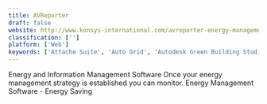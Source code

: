 ```yaml
---
title: AVReporter
draft: false 
website: http://www.konsys-international.com/avreporter-energy-management-software-editions-overview
classification: ['']
platform: ['Web']
keywords: ['Attache Suite', 'Auto Grid', 'Autodesk Green Building Studio', 'Budderfly Energy Management System', 'Carbon Real-Time', 'Echo Energy Manager Pro', 'Elmeasure', 'EnergyCAP', 'EnergyElephant', 'EnergyIP', 'Gensuite', 'NTS Utility Billing', 'Opower', 'PayLease', 'ProLease', 'RC-Studio 2.0', 'RETScreen', 'SoFi', 'Verisae vx Conserve', 'Wattics', 'iAuditor']
---
```

Energy and Information Management Software Once your energy management strategy is established you can monitor. Energy Management Software - Energy Saving